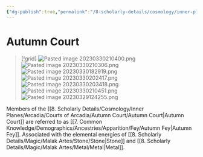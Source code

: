 ```yaml
---
{"dg-publish":true,"permalink":"/8-scholarly-details/cosmology/inner-planes/arcadia/courts-of-arcadia/autumn-court/autumn-court/","noteIcon":""}
---
```


# Autumn Court

>[!grid]
>![Pasted image 20230330210400.png](/img/user/x.%20Assets/Attachments/Pasted%20image%2020230330210400.png)
>![Pasted image 20230330210306.png](/img/user/x.%20Assets/Attachments/Pasted%20image%2020230330210306.png)
>![Pasted image 20230330182919.png](/img/user/x.%20Assets/Attachments/Pasted%20image%2020230330182919.png)
>![Pasted image 20230330202417.png](/img/user/x.%20Assets/Attachments/Pasted%20image%2020230330202417.png)
>![Pasted image 20230330203418.png](/img/user/x.%20Assets/Attachments/Pasted%20image%2020230330203418.png)
>![Pasted image 20230330210451.png](/img/user/x.%20Assets/Attachments/Pasted%20image%2020230330210451.png)
![Pasted image 20230329124255.png](/img/user/x.%20Assets/Attachments/Pasted%20image%2020230329124255.png)

Members of the [[8. Scholarly Details/Cosmology/Inner Planes/Arcadia/Courts of Arcadia/Autumn Court/Autumn Court\|Autumn Court]] are referred to as [[7. Common Knowledge/Demographics/Ancestries/Apparition/Fey/Autumn Fey\|Autumn Fey]]. Associated with the elemental energies of [[8. Scholarly Details/Magic/Malak Artes/Stone/Stone\|Stone]] and [[8. Scholarly Details/Magic/Malak Artes/Metal/Metal\|Metal]].